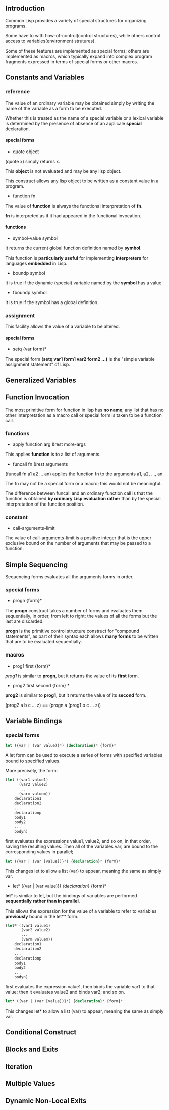 
## Introduction

Common Lisp provides a variety of special structures for organizing programs.

Some have to with flow-of-control(control structures), while others control access to 
variables(environment strutures).

Some of these features are implemented as special forms; others are implemented as macros,
which typically expand into complex program fragments expressed in terms of special forms
or other macros.

## Constants and Variables

### reference

The value of an ordinary variable may be obtained simply by writing the name of the variable
as a form to be executed.

Whether this is treated as the name of a special variable or a lexical variable is 
determined by the presence of absence of an applicale **special** declaration.

#### special forms

- quote object

(quote x) simply returns x.

This **object** is not evaluated and may be any lisp object.

This construct allows any lisp object to be written as a constant value in a program.


- function fn

The value of **function** is always the functional interpretation of **fn**.

**fn** is interpreted as if it had appeared in the functional invocation.

#### functions

- symbol-value symbol

It returns the current global function definition named by **symbol**.

This function is **particularly useful** for implementing **interpreters** for languages
**embedded** in Lisp.


- boundp symbol

It is true if the dynamic (special) variable named by the **symbol** has a value.

- fboundp symbol

It is true if the symbol has a global definition.


### assignment

This facility allows the value of a variable to be altered.

#### special forms

- setq {var form}*

The special form **(setq var1 form1 var2 form2 ...)** is the "simple variable assignment 
statement" of Lisp. 


## Generalized Variables



## Function Invocation

The most primitive form for function in lisp has **no name**; any list that has no other
interpretation as a macro call or special form is taken to be a function call.


### functions

- apply function arg &rest more-args

This applies **function** is to a list of arguments.

- funcall fn &rest arguments

(funcall fn a1 a2 ... an) applies the function fn to the arguments a1, a2, ..., an.

The fn may not be a special form or a macro; this would not be meaningful.


The difference between funcall and an ordinary function call is that the function is 
obtained **by ordinary Lisp evaluation rather** than by the special interpretation of 
the function position.


### constant

- call-arguments-limit

The value of call-arguments-limit is a positive integer that is the upper exclusive bound
 on the number of arguments that may be passed to a function. 


## Simple Sequencing

Sequencing forms evaluates all the arguments forms in order.

### special forms

- progn {form}*

The **progn** construct takes a number of forms and evaluates them sequentially, in order,
from left to right; the values of all the forms but the last are discarded.

**progn** is the primitive control structure construct for "compound statements", as part
of their syntax each allows **many forms** to be written that are to be evaluated sequentially.

### macros

- prog1 first {form}*

*prog1* is similar to **progn**, but it returns the value of its **first** form.

- prog2 first second {form} *

**prog2** is similar to **prog1**, but it returns the value of its **second** form.

(prog2 a b c ... z) == (progn a (prog1 b c ... z))


## Variable Bindings

### special forms

```lisp
let ({var | (var value)}*) {declaration}* {form}*
```

A let form can be used to execute a series of forms with specified variables bound to
specified values.

More precisely, the form:

```lisp
(let ((var1 value1)
	  (var2 value2)
	  ...
	  (varm valuem))
	declaration1
	declaration2
	...
	declarationp
	body1
	body2
	...
	bodyn)	  
```

first evaluates the expressions value1, value2, and so on, in that order, saving the 
resulting values. Then all of the variables varj are bound to the corresponding values 
in parallel;

```lisp
let ({var | (var [value])}*) {declaration}* {form}*
```

This changes let to allow a list (var) to appear, meaning the same as simply var.

- let* ({var | (var value)}*) {declaration}* {form}*

**let*** is similar to let, but the bindings of variables are performed **sequentially 
rather than in parallel**.
 
This allows the expression for the value of a variable to refer to variables **previously**
bound in the let** form.

```lisp
(let* ((var1 value1) 
       (var2 value2) 
       ... 
       (varm valuem)) 
	declaration1
	declaration2
	...
	declarationp
	body1
	body2
	...
	bodyn)	  
```

first evaluates the expression value1, then binds the variable var1 to that value; then 
it evaluates value2 and binds var2; and so on.


```lisp
let* ({var | (var [value])}*) {declaration}* {form}*
```

This changes let* to allow a list (var) to appear, meaning the same as simply var. 


## Conditional Construct


## Blocks and Exits


## Iteration


## Multiple Values


## Dynamic Non-Local Exits

